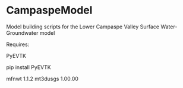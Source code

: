 # CampaspeModel
Model building scripts for the Lower Campaspe Valley Surface Water-Groundwater model

Requires:

PyEVTK

pip install PyEVTK

mfnwt 1.1.2
mt3dusgs 1.00.00
